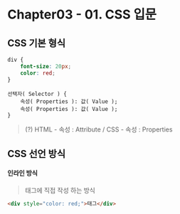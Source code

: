 # Chapter03 - 01. CSS 입문

## CSS 기본 형식

```css
div {
    font-size: 20px;
    color: red;
}
```

```
선택자( Selector ) {
    속성( Properties ): 값( Value );
    속성( Properties ): 값( Value );
}
```

> (?) HTML - 속성 : Attribute / CSS - 속성 : Properties

## CSS 선언 방식

#### 인라인 방식

> 태그에 직접 작성 하는 방식

```html
<div style="color: red;">태그</div>
```

